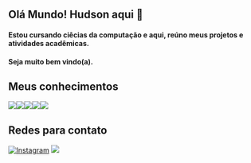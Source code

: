 ## Olá Mundo! Hudson aqui 👋
#### Estou cursando ciêcias da computação e aqui, reúno meus projetos e atividades acadêmicas.
#### Seja muito bem vindo(a).
## Meus conhecimentos

<div style="display: flex">
  <img src="https://img.shields.io/badge/HTML5-E34F26?style=for-the-badge&logo=html5&logoColor=white">
  <img src="https://img.shields.io/badge/CSS3-1572B6?style=for-the-badge&logo=css3&logoColor=white">
  <img src="https://img.shields.io/badge/JavaScript-F7DF1E?style=for-the-badge&logo=javascript&logoColor=black">
  <img src="https://img.shields.io/badge/Java-ED8B00?style=for-the-badge&logo=java&logoColor=white">
  <img src="https://img.shields.io/badge/MySQL-00000F?style=for-the-badge&logo=mysql&logoColor=white">
</div>

## Redes para contato

[![Instagram](	https://img.shields.io/badge/Instagram-E4405F?style=for-the-badge&logo=instagram&logoColor=white)](https://instagram.com/hud_matos)
<a href="https://gmail.com"><img src="https://img.shields.io/badge/Gmail-D14836?style=for-the-badge&logo=gmail&logoColor=white"></a>
